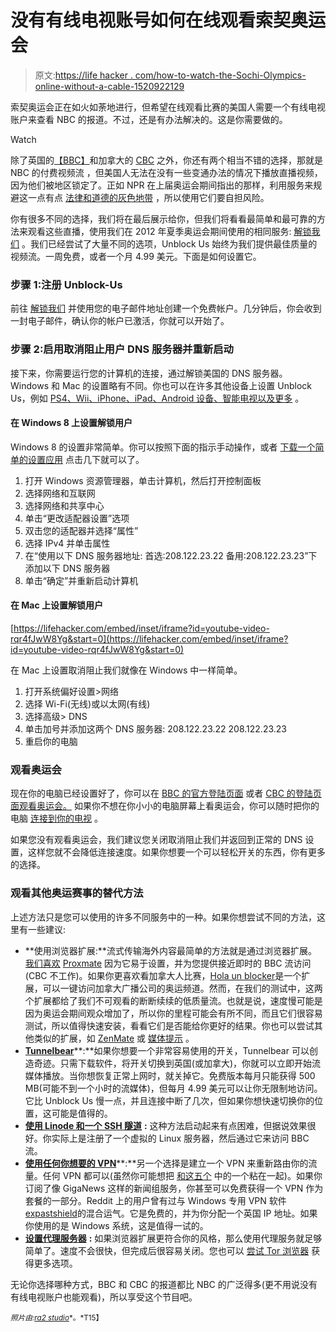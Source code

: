 # 没有有线电视账号如何在线观看索契奥运会

> 原文:[https://life hacker . com/how-to-watch-the-Sochi-Olympics-online-without-a-cable-1520922129](https://lifehacker.com/how-to-watch-the-sochi-olympics-online-without-a-cable-1520922129)

索契奥运会正在如火如荼地进行，但希望在线观看比赛的美国人需要一个有线电视账户来查看 NBC 的报道。不过，还是有办法解决的。这是你需要做的。

Watch

除了英国的[【BBC】](http://www.bbc.com/sport/winter-olympics/2014)和加拿大的 [CBC](http://olympics.cbc.ca/online-listing/grid.html) 之外，你还有两个相当不错的选择，那就是 NBC 的付费视频流 ，但美国人无法在没有一些变通办法的情况下播放直播视频，因为他们被地区锁定了。正如 NPR 在上届奥运会期间指出的那样，利用服务来规避这一点有点 [法律和道德的灰色地带](http://www.npr.org/2012/08/03/158100714/annoyed-by-tape-delay-viewers-pry-into-bbcs-feed) ，所以使用它们要自担风险。

你有很多不同的选择，我们将在最后展示给你，但我们将看看最简单和最可靠的方法来观看这些直播，使用我们在 2012 年夏季奥运会期间使用的相同服务: [解锁我们](http://www.unblock-us.com/) 。我们已经尝试了大量不同的选项，Unblock Us 始终为我们提供最佳质量的视频流。一周免费，或者一个月 4.99 美元。下面是如何设置它。

### 步骤 1:注册 Unblock-Us

前往 [解锁我们](http://unblock-us.com/) 并使用您的电子邮件地址创建一个免费帐户。几分钟后，你会收到一封电子邮件，确认你的帐户已激活，你就可以开始了。

### 步骤 2:启用取消阻止用户 DNS 服务器并重新启动

接下来，你需要运行您的计算机的连接，通过解锁美国的 DNS 服务器。Windows 和 Mac 的设置略有不同。你也可以在许多其他设备上设置 Unblock Us，例如 [PS4、Wii、iPhone、iPad、Android 设备、智能电视以及更多](http://www.unblock-us.com/how-to-set-up/) 。

#### **在 Windows 8 上设置解锁用户**

Windows 8 的设置非常简单。你可以按照下面的指示手动操作，或者 [下载一个简单的设置应用](http://www.unblock-us.com/unblock-us.exe) 点击几下就可以了。

1.  打开 Windows 资源管理器，单击计算机，然后打开控制面板
2.  选择网络和互联网
3.  选择网络和共享中心
4.  单击“更改适配器设置”选项
5.  双击您的适配器并选择“属性”
6.  选择 IPv4 并单击属性
7.  在“使用以下 DNS 服务器地址:
    首选:208.122.23.22
    备用:208.122.23.23”下添加以下 DNS 服务器
8.  单击“确定”并重新启动计算机

#### **在 Mac 上设置解锁用户**

 [https://lifehacker.com/embed/inset/iframe?id=youtube-video-rqr4fJwW8Yg&start=0](https://lifehacker.com/embed/inset/iframe?id=youtube-video-rqr4fJwW8Yg&start=0) 

在 Mac 上设置取消阻止我们就像在 Windows 中一样简单。

1.  打开系统偏好设置>网络
2.  选择 Wi-Fi(无线)或以太网(有线)
3.  选择高级> DNS
4.  单击加号并添加这两个 DNS 服务器:
    208.122.23.22
    208.122.23.23
5.  重启你的电脑

### 观看奥运会

现在你的电脑已经设置好了，你可以在 [BBC 的官方登陆页面](http://www.bbc.com/sport/winter-olympics/2014) 或者 [CBC 的登陆页面观看奥运会。](http://olympics.cbc.ca/) 如果你不想在你小小的电脑屏幕上看奥运会，你可以随时把你的电脑 [连接到你的电视](https://lifehacker.com/how-to-connect-your-computer-to-your-tv-5811209) 。

如果您没有观看奥运会，我们建议您关闭取消阻止我们并返回到正常的 DNS 设置，这样您就不会降低连接速度。如果你想要一个可以轻松开关的东西，你有更多的选择。

### 观看其他奥运赛事的替代方法

上述方法只是您可以使用的许多不同服务中的一种。如果你想尝试不同的方法，这里有一些建议:

*   **使用浏览器扩展:**流式传输海外内容最简单的方法就是通过浏览器扩展。 [我们喜欢](https://lifehacker.com/the-always-up-to-date-guide-to-streaming-blocked-conten-5983904) [Proxmate](http://proxmate.dave.cx/) 因为它易于设置，并为您提供接近即时的 BBC 流访问(CBC 不工作)。如果你更喜欢看加拿大人比赛，[Hola un blocker](https://hola.org/)是一个扩展，可以一键访问加拿大广播公司的奥运频道。然而，在我们的测试中，这两个扩展都给了我们不可观看的断断续续的低质量流。也就是说，速度慢可能是因为奥运会期间观众增加了，所以你的里程可能会有所不同，而且它们很容易测试，所以值得快速安装，看看它们是否能给你更好的结果。你也可以尝试其他类似的扩展，如 [ZenMate](https://chrome.google.com/webstore/detail/zenmate-for-google-chrome/fdcgdnkidjaadafnichfpabhfomcebme?hl=en) 或 [媒体提示](https://mediahint.com/) 。
*   [**Tunnelbear**](https://www.tunnelbear.com/)**:**如果你想要一个非常容易使用的开关，Tunnelbear 可以创造奇迹。只需下载软件，将开关切换到英国(或加拿大)，你就可以立即开始流媒体播放。当你想恢复正常上网时，就关掉它。免费版本每月只能获得 500 MB(可能不到一个小时的流媒体)，但每月 4.99 美元可以让你无限制地访问。它比 Unblock Us 慢一点，并且连接中断了几次，但如果你想快速切换你的位置，这可能是值得的。
*   [**使用 Linode 和一个 SSH 隧道**](http://bearsfightingbears.com/how-to-watch-the-olympics-live-from-the-united-states) **:** 这种方法启动起来有点困难，但据说效果很好。你实际上是注册了一个虚拟的 Linux 服务器，然后通过它来访问 BBC 流。
*   [**使用任何你想要的 VPN**](http://iamnotaprogrammer.com/Watch-olympics-streaming-free.html)**:**另一个选择是建立一个 VPN 来重新路由你的流量。任何 VPN 都可以(虽然你可能想把 [和这五个](http://lifehacker.com/five-best-vpn-service-providers-5759186) 中的一个粘在一起)。如果你订阅了像 GigaNews 这样的新闻组服务，你甚至可以免费获得一个 VPN 作为套餐的一部分。Reddit 上的用户曾有过与 Windows 专用 VPN 软件[expastshield](http://www.expatshield.com/)的混合运气。它是免费的，并为你分配一个英国 IP 地址。如果你使用的是 Windows 系统，这是值得一试的。
*   [**设置代理服务器**](http://lifehacker.com/how-to-access-the-bbc-iplayer-and-tv-like-doctor-who-5504681) **:** 如果浏览器扩展更符合你的风格，那么使用代理服务就足够简单了。速度不会很快，但完成后很容易关闭。您也可以 [尝试 Tor 浏览器](https://www.torproject.org/) 获得更多选项。

无论你选择哪种方式，BBC 和 CBC 的报道都比 NBC 的广泛得多(更不用说没有有线电视账户也能观看)，所以享受这个节目吧。

<small>*照片由:*</small>[<small>*ra2 studio*</small>](http://www.shutterstock.com/pic.mhtml?id=85291681&src=id)<small>*。*T15】</small>